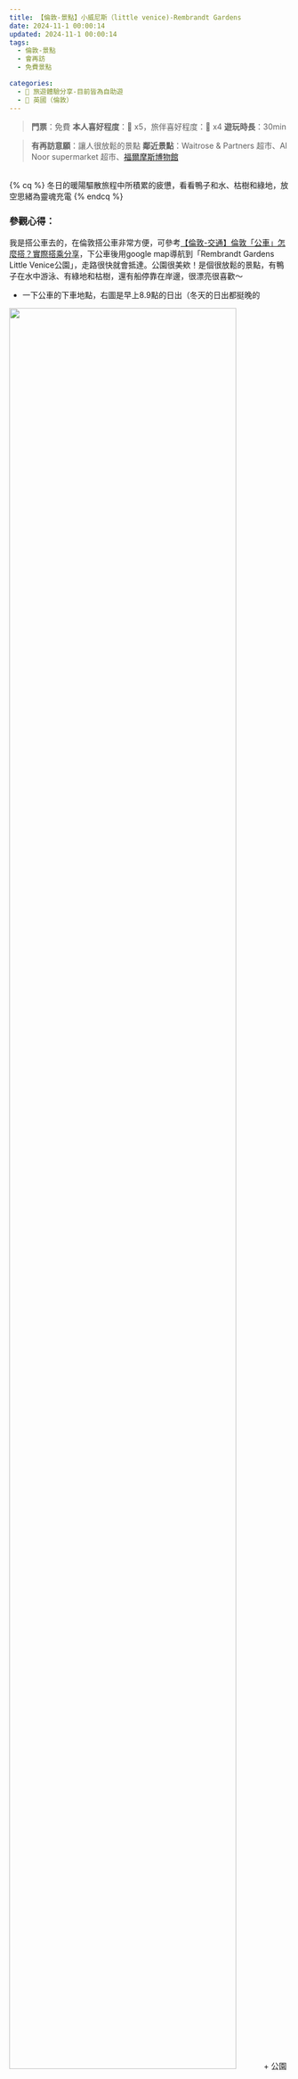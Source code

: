 ```yaml
---
title: 【倫敦-景點】小威尼斯（little venice)-Rembrandt Gardens
date: 2024-11-1 00:00:14
updated: 2024-11-1 00:00:14
tags:
  - 倫敦-景點
  - 會再訪
  - 免費景點  

categories: 
  - 🌴 旅遊體驗分享-目前皆為自助遊
  - 🥥 英國（倫敦） 
---
```

>**門票**：免費
>**本人喜好程度**：🌝 x5，旅伴喜好程度：🌝 x4
>**遊玩時長**：30min
<!-- more -->
>**有再訪意願**：讓人很放鬆的景點
>**鄰近景點**：Waitrose & Partners 超市、Al Noor supermarket 超市、[福爾摩斯博物館](https://taoudjiji.github.io/blog/london/L-spot/Sherlock%20Holmes%20Museum/?highlight=%E7%A6%8F%E7%88%BE%E6%91%A9%E6%96%AF%E9%9B%95%E5%83%8F)


<br>
{% cq %} 冬日的暖陽驅散旅程中所積累的疲憊，看看鴨子和水、枯樹和綠地，放空思緒為靈魂充電 {% endcq %}
<br>

### 參觀心得：
我是搭公車去的，在倫敦搭公車非常方便，可參考[【倫敦-交通】倫敦「公車」怎麼搭？實際搭乘分享](https://taoudjiji.github.io/blog/london/L-trans%20and%20food/L-bus/?highlight=%E5%80%AB%E6%95%A6%E3%80%8C%E5%85%AC%E8%BB%8A%E3%80%8D)，下公車後用google map導航到「Rembrandt Gardens Little Venice公園」，走路很快就會抵達。公園很美欸！是個很放鬆的景點，有鴨子在水中游泳、有綠地和枯樹，還有船停靠在岸邊，很漂亮很喜歡～
+ 一下公車的下車地點，右圖是早上8.9點的日出（冬天的日出都挺晚的
<img src="https://i.imgur.com/BjpeLwG.jpeg" width="90%" height="90%">
+ 公園的入口，有草地就是讚嘿嘿
<img src="https://i.imgur.com/wiTp7PS.jpeg" width="90%" height="90%">
+ 超耐斯的放鬆長椅，可以坐在這邊看船
<img src="https://i.imgur.com/2Cljbj1.jpeg" width="90%" height="90%">
+ 水里有可愛鴨子在戲水，看著牠們玩很療癒
<img src="https://i.imgur.com/hdfxZCj.jpeg" width="90%" height="90%">
+ 從公園可以沿著水路走到星巴克跟超市
<img src="https://i.imgur.com/lEhjkBB.jpeg" width="90%" height="90%">
+ 左圖：一艘停靠的船。右圖：是超市，我有跑進去買水
<img src="https://i.imgur.com/olTc7kd.jpeg" width="90%" height="90%">
+ 我是點太妃核果那堤（Toffee Nut Latte：5.2英鎊），加 cream 好喝，自助區有很多調料粉可以加，其中兩罐是香草粉、巧克力粉。
<img src="https://i.imgur.com/2RUDjQy.jpeg" width="90%" height="90%">